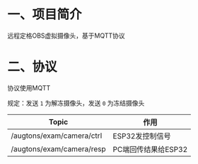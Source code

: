 # 一、项目简介

远程定格OBS虚拟摄像头，基于MQTT协议

# 二、协议

协议使用MQTT

规定：发送 `1` 为解冻摄像头，发送 `0` 为冻结摄像头

|Topic|作用|
|-----|----|
|/augtons/exam/camera/ctrl|ESP32发控制信号|
|/augtons/exam/camera/resp|PC端回传结果给ESP32|